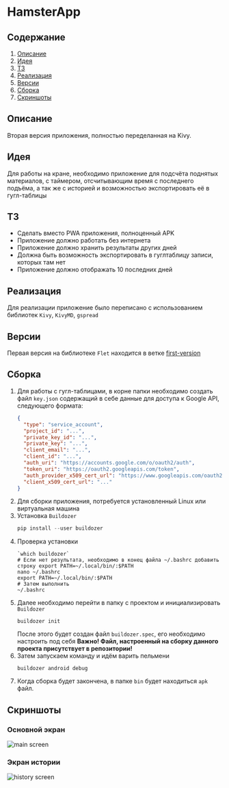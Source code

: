 # HamsterApp

## Содержание

1. [Описание](#Описание)
2. [Идея](#Идея)
3. [ТЗ](#ТЗ)
4. [Реализация](#Реализация)
5. [Версии](#Версии)
6. [Сборка](#Сборка)
7. [Скриншоты](#Скриншоты)

## Описание

Вторая версия приложения, полностью переделанная на Kivy.

## Идея

Для работы на кране, необходимо приложение для подсчёта поднятых материалов, с таймером, отсчитывающим время с
последнего подъёма, а так же с историей и возможностью экспортировать её в гугл-таблицы

## ТЗ

- Сделать вместо PWA приложения, полноценный APK
- Приложение должно работать без интернета
- Приложение должно хранить результаты других дней
- Должна быть возможность экспортировать в гуглтаблицу записи, которых там нет
- Приложение должно отображать 10 последних дней

## Реализация

Для реализации приложение было переписано с использованием библиотек `Kivy`, `KivyMD`, `gspread`

## Версии

Первая версия на библиотеке `Flet` находится в
ветке [first-version](https://github.com/proDreams/HamsterApp/tree/first-version)

## Сборка

1. Для работы с гугл-таблицами, в корне папки необходимо создать файл `key.json` содержащий в себе данные для доступа к
   Google API, следующего формата:
   ```json
   {
     "type": "service_account",
     "project_id": "...",
     "private_key_id": "...",
     "private_key": "...",
     "client_email": "...",
     "client_id": "...",
     "auth_uri": "https://accounts.google.com/o/oauth2/auth",
     "token_uri": "https://oauth2.googleapis.com/token",
     "auth_provider_x509_cert_url": "https://www.googleapis.com/oauth2/v1/certs",
     "client_x509_cert_url": "..."
   }
   ```
2. Для сборки приложения, потребуется установленный Linux или виртуальная машина
3. Установка `Buildozer`
   ```python
   pip install --user buildozer
   ```
4. Проверка установки
   ```shell
   `which buildozer`
   # Если нет результата, необходимо в конец файла ~/.bashrc добавить строку export PATH=~/.local/bin/:$PATH
   nano ~/.bashrc
   export PATH=~/.local/bin/:$PATH
   # Затем выполнить
   ~/.bashrc 
   ```
5. Далее необходимо перейти в папку с проектом и инициализировать `Buildozer`
   ```shell
   buildozer init
   ```
   После этого будет создан файл `buildozer.spec`, его необходимо настроить под себя
   **Важно! Файл, настроенный на сборку данного проекта присутствует в репозитории!**
6. Затем запускаем команду и идём варить пельмени
   ```shell
   buildozer android debug
   ```
7. Когда сборка будет закончена, в папке `bin` будет находиться `apk` файл.

## Скриншоты

### Основной экран

![main screen](img/main.png)

### Экран истории

![history screen](img/history.png)